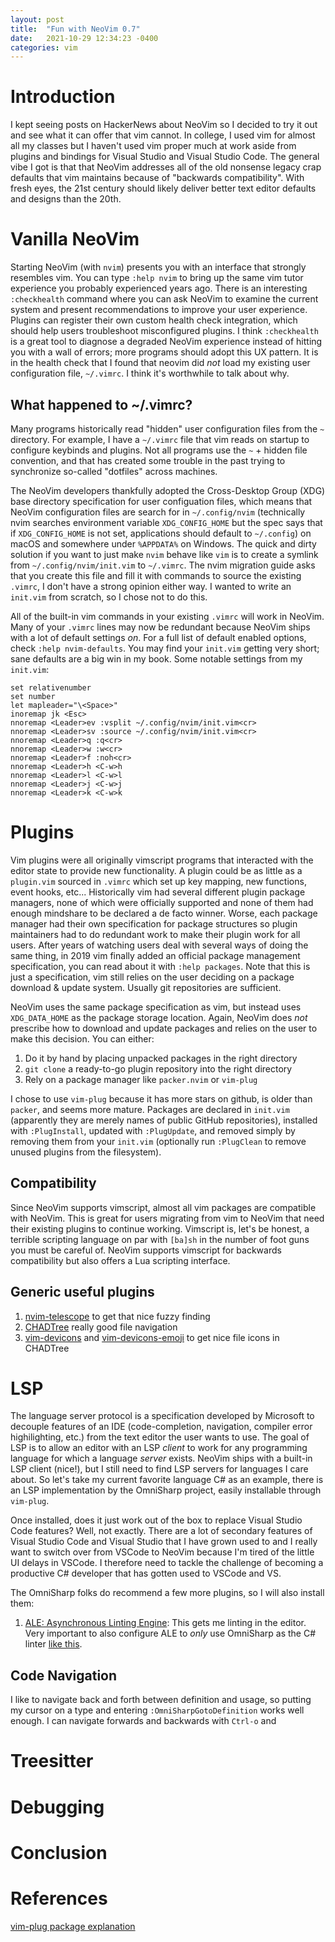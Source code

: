 ```yaml
---
layout: post
title:  "Fun with NeoVim 0.7"
date:   2021-10-29 12:34:23 -0400
categories: vim
---
```


# Introduction
I kept seeing posts on HackerNews about NeoVim so I decided to try it out and see what it can offer that vim cannot.
In college, I used vim for almost all my classes but I haven't used vim proper much at work aside from plugins and bindings for Visual Studio and Visual Studio Code.
The general vibe I got is that that NeoVim addresses all of the old nonsense legacy crap defaults that vim maintains because of "backwards compatibility".
With fresh eyes, the 21st century should likely deliver better text editor defaults and designs than the 20th.

# Vanilla NeoVim 
Starting NeoVim (with `nvim`) presents you with an interface that strongly resembles vim.
You can type `:help nvim` to bring up the same vim tutor experience you probably experienced years ago.
There is an interesting `:checkhealth` command where you can ask NeoVim to examine the current system and present recommendations to improve your user experience.
Plugins can register their own custom health check integration, which should help users troubleshoot misconfigured plugins.
I think `:checkhealth` is a great tool to diagnose a degraded NeoVim experience instead of hitting you with a wall of errors; more programs should adopt this UX pattern.
It is in the health check that I found that neovim did _not_ load my existing user configuration file, `~/.vimrc`.
I think it's worthwhile to talk about why.

## What happened to ~/.vimrc?
Many programs historically read "hidden" user configuration files from the `~` directory.
For example, I have a `~/.vimrc` file that vim reads on startup to configure keybinds and plugins.
Not all programs use the `~` + hidden file convention, and that has created some trouble in the past trying to synchronize so-called "dotfiles" across machines.

The NeoVim developers thankfully adopted the Cross-Desktop Group (XDG) base directory specification for user configuation files, which means that NeoVim configuration files are search for in `~/.config/nvim` (technically nvim searches environment variable `XDG_CONFIG_HOME` but the spec says that if `XDG_CONFIG_HOME` is not set, applications should default to `~/.config`) on macOS and somewhere under `%APPDATA%` on Windows.
The quick and dirty solution if you want to just make `nvim` behave like `vim` is to create a symlink from `~/.config/nvim/init.vim` to `~/.vimrc`.
The nvim migration guide asks that you create this file and fill it with commands to source the existing `.vimrc`, I don't have a strong opinion either way.
I wanted to write an `init.vim` from scratch, so I chose not to do this.

All of the built-in vim commands in your existing `.vimrc` will work in NeoVim.
Many of your `.vimrc` lines may now be redundant because NeoVim ships with a lot of default settings _on_.
For a full list of default enabled options, check `:help nvim-defaults`.
You may find your `init.vim` getting very short; sane defaults are a big win in my book.
Some notable settings from my `init.vim`:

```
set relativenumber
set number
let mapleader="\<Space>"
inoremap jk <Esc>
nnoremap <Leader>ev :vsplit ~/.config/nvim/init.vim<cr>
nnoremap <Leader>sv :source ~/.config/nvim/init.vim<cr>
nnoremap <Leader>q :q<cr>
nnoremap <Leader>w :w<cr>
nnoremap <Leader>f :noh<cr>
nnoremap <Leader>h <C-w>h
nnoremap <Leader>l <C-w>l
nnoremap <Leader>j <C-w>j
nnoremap <Leader>k <C-w>k
```


# Plugins 
Vim plugins were all originally vimscript programs that interacted with the editor state to provide new functionality.
A plugin could be as little as a `plugin.vim` sourced in `.vimrc` which set up key mapping, new functions, event hooks, etc...
Historically vim had several different plugin package managers, none of which were officially supported and none of them had enough mindshare to be declared a de facto winner.
Worse, each package manager had their own specification for package structures so plugin maintainers had to do redundant work to make their plugin work for all users.
After years of watching users deal with several ways of doing the same thing, in 2019 vim finally added an official package management specification, you can read about it with `:help packages`.
Note that this is just a specification, vim still relies on the user deciding on a package download & update system.
Usually git repositories are sufficient.

NeoVim uses the same package specification as vim, but instead uses `XDG_DATA_HOME` as the package storage location.
Again, NeoVim does _not_ prescribe how to download and update packages and relies on the user to make this decision.
You can either:
1. Do it by hand by placing unpacked packages in the right directory
1. `git clone` a ready-to-go plugin repository into the right directory
1. Rely on a package manager like `packer.nvim` or `vim-plug`

I chose to use `vim-plug` because it has more stars on github, is older than `packer`, and seems more mature.
Packages are declared in `init.vim` (apparently they are merely names of public GitHub repositories), installed with `:PlugInstall`, updated with `:PlugUpdate`, and removed simply by removing them from your `init.vim` (optionally run `:PlugClean` to remove unused plugins from the filesystem).

## Compatibility
Since NeoVim supports vimscript, almost all vim packages are compatible with NeoVim.
This is great for users migrating from vim to NeoVim that need their existing plugins to continue working.
Vimscript is, let's be honest, a terrible scripting language on par with `[ba]sh` in the number of foot guns you must be careful of.
NeoVim supports vimscript for backwards compatibility but also offers a Lua scripting interface.

## Generic useful plugins
1. [nvim-telescope](https://github.com/nvim-telescope/telescope.nvim) to get that nice fuzzy finding
1. [CHADTree](https://github.com/ms-jpq/chadtree) really good file navigation
1. [vim-devicons](https://github.com/ryanoasis/vim-devicons) and [vim-devicons-emoji](https://github.com/adelarsq/vim-emoji-icon-theme) to get nice file icons in CHADTree

# LSP
The language server protocol is a specification developed by Microsoft to decouple features of an IDE (code-completion, navigation, compiler error highilighting, etc.) from the text editor the user wants to use.
The goal of LSP is to allow an editor with an LSP _client_ to work for any programming language for which a language _server_ exists.
NeoVim ships with a built-in LSP client (nice!), but I still need to find LSP servers for languages I care about.
So let's take my current favorite language C# as an example, there is an LSP implementation by the OmniSharp project, easily installable through `vim-plug`.

Once installed, does it just work out of the box to replace Visual Studio Code features? Well, not exactly.
There are a lot of secondary features of Visual Studio Code and Visual Studio that I have grown used to and I really want to switch over from VSCode to NeoVim because I'm tired of the little UI delays in VSCode.
I therefore need to tackle the challenge of becoming a productive C# developer that has gotten used to VSCode and VS.

The OmniSharp folks do recommend a few more plugins, so I will also install them:
1. [ALE: Asynchronous Linting Engine](https://github.com/dense-analysis/ale): This gets me linting in the editor. Very important to also configure ALE to _only_ use OmniSharp as the C# linter [like this](https://github.com/OmniSharp/omnisharp-vim#optional-install-ale).

## Code Navigation
I like to navigate back and forth between definition and usage, so putting my cursor on a type and entering `:OmniSharpGotoDefinition` works well enough. I can navigate forwards and backwards with `Ctrl-o` and 

# Treesitter


# Debugging

# Conclusion

# References
[vim-plug package explanation](https://github.com/junegunn/vim-plug/wiki/tutorial)
